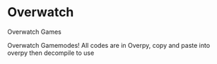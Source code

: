 # Overwatch
Overwatch Games

Overwatch Gamemodes!
All codes are in Overpy, copy and paste into overpy then decompile to use
